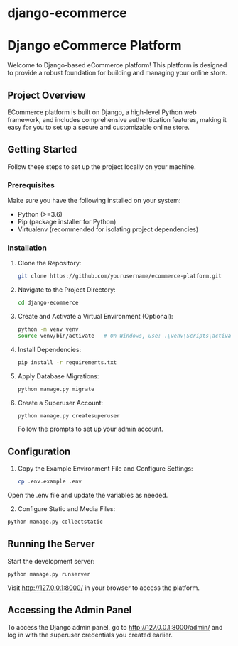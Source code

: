 # django-ecommerce
# Django eCommerce Platform

Welcome to Django-based eCommerce platform! This platform is designed to provide a robust foundation for building and managing your online store.

## Project Overview

ECommerce platform is built on Django, a high-level Python web framework, and includes comprehensive authentication features, making it easy for you to set up a secure and customizable online store.

## Getting Started

Follow these steps to set up the project locally on your machine.

### Prerequisites

Make sure you have the following installed on your system:

- Python (>=3.6)
- Pip (package installer for Python)
- Virtualenv (recommended for isolating project dependencies)

### Installation

1. Clone the Repository:
   ```bash
   git clone https://github.com/yourusername/ecommerce-platform.git
   ```

2. Navigate to the Project Directory:
   ```bash
   cd django-ecommerce
   ```

3. Create and Activate a Virtual Environment (Optional):
   ```bash
   python -m venv venv
   source venv/bin/activate   # On Windows, use: .\venv\Scripts\activate
   ```

4. Install Dependencies:
   ```bash
   pip install -r requirements.txt
   ```

5. Apply Database Migrations:
   ```bash
   python manage.py migrate
   ```

6. Create a Superuser Account:
   ```bash
   python manage.py createsuperuser
   ```
   Follow the prompts to set up your admin account.


## Configuration

1. Copy the Example Environment File and Configure Settings:
   ```bash
   cp .env.example .env
   ```
  Open the .env file and update the variables as needed.

2. Configure Static and Media Files:
  ```bash
  python manage.py collectstatic
  ```

## Running the Server

Start the development server:
  ```bash
  python manage.py runserver
  ```

Visit http://127.0.0.1:8000/ in your browser to access the platform.

## Accessing the Admin Panel
To access the Django admin panel, go to http://127.0.0.1:8000/admin/ and log in with the superuser credentials you created earlier.









   
